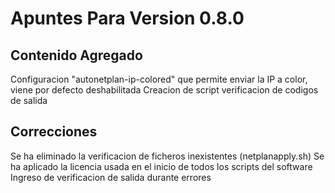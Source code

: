 # Apuntes Para Version 0.8.0

## Contenido Agregado
Configuracion "autonetplan-ip-colored" que permite enviar la IP a color, viene por defecto deshabilitada
Creacion de script verificacion de codigos de salida

## Correcciones
Se ha eliminado la verificacion de ficheros inexistentes (netplanapply.sh)
Se ha aplicado la licencia usada en el inicio de todos los scripts del software
Ingreso de verificacion de salida durante errores